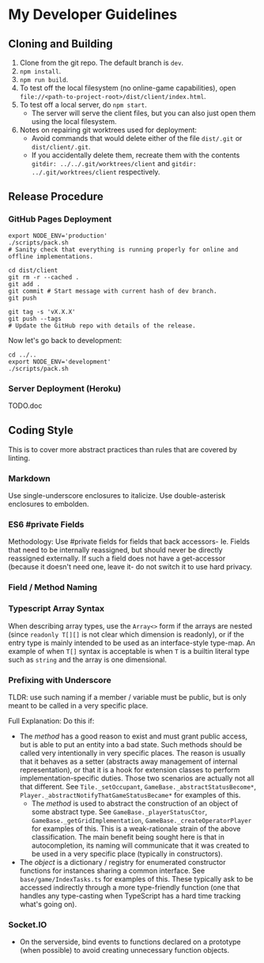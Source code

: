 
# My Developer Guidelines

## Cloning and Building

1. Clone from the git repo. The default branch is `dev`.
1. `npm install`.
1. `npm run build`.
1. To test off the local filesystem (no online-game capabilities), open `file://<path-to-project-root>/dist/client/index.html`.
1. To test off a local server, do `npm start`.
    - The server will serve the client files, but you can also just open them using the local filesystem.
1. Notes on repairing git worktrees used for deployment:
    - Avoid commands that would delete either of the file `dist/.git` or `dist/client/.git`.
    - If you accidentally delete them, recreate them with the contents `gitdir: ../../.git/worktrees/client` and `gitdir: ../.git/worktrees/client` respectively.

## Release Procedure

### GitHub Pages Deployment

```shell
export NODE_ENV='production'
./scripts/pack.sh
# Sanity check that everything is running properly for online and offline implementations.

cd dist/client
git rm -r --cached .
git add .
git commit # Start message with current hash of dev branch.
git push

git tag -s 'vX.X.X'
git push --tags
# Update the GitHub repo with details of the release.
```

Now let's go back to development:

```shell
cd ../..
export NODE_ENV='development'
./scripts/pack.sh
```

### Server Deployment (Heroku)

TODO.doc

## Coding Style

This is to cover more abstract practices than rules that are covered by linting.

### Markdown

Use single-underscore enclosures to italicize. Use double-asterisk enclosures to embolden.

### ES6 #private Fields

Methodology: Use #private fields for fields that back accessors- Ie. Fields that need to be internally reassigned, but should never be directly reassigned externally. If such a field does not have a get-accessor (because it doesn't need one, leave it- do not switch it to use hard privacy.

### Field / Method Naming

### Typescript Array Syntax

When describing array types, use the `Array<>` form if the arrays are nested (since `readonly T[][]` is not clear which dimension is readonly), or if the entry type is mainly intended to be used as an interface-style type-map. An example of when `T[]` syntax is acceptable is when `T` is a builtin literal type such as `string` and the array is one dimensional.

### Prefixing with Underscore

TLDR: use such naming if a member / variable must be public, but is only meant to be called in a very specific place.

Full Explanation: Do this if:

- The _method_ has a good reason to exist and must grant public access, but is able to put an entity into a bad state. Such methods should be called very intentionally in very specific places. The reason is usually that it behaves as a setter (abstracts away management of internal representation), or that it is a hook for extension classes to perform implementation-specific duties. Those two scenarios are actually not all that different. See `Tile._setOccupant`, `GameBase._abstractStatusBecome*`, `Player._abstractNotifyThatGameStatusBecame*` for examples of this.
  - The _method_ is used to abstract the construction of an object of some abstract type. See `GameBase._playerStatusCtor`, `GameBase._getGridImplementation`, `GameBase._createOperatorPlayer` for examples of this. This is a weak-rationale strain of the above classification. The main benefit being sought here is that in autocompletion, its naming will communicate that it was created to be used in a very specific place (typically in constructors).
- The _object_ is a dictionary / registry for enumerated constructor functions for instances sharing a common interface. See `base/game/IndexTasks.ts` for examples of this. These typically ask to be accessed indirectly through a more type-friendly function (one that handles any type-casting when TypeScript has a hard time tracking what's going on).

### Socket.IO

- On the serverside, bind events to functions declared on a prototype (when possible) to avoid creating unnecessary function objects.
